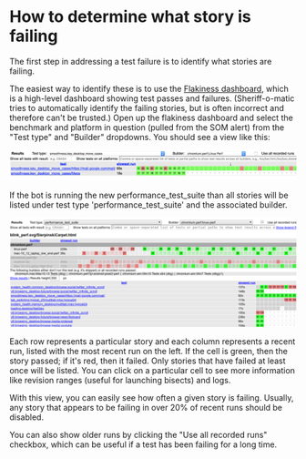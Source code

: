 # How to determine what story is failing

The first step in addressing a test failure is to identify what stories are failing.

The easiest way to identify these is to use the [Flakiness dashboard](https://test-results.appspot.com/dashboards/flakiness_dashboard.html#testType=blink_perf.canvas), which is a high-level dashboard showing test passes and failures. (Sheriff-o-matic tries to automatically identify the failing stories, but is often incorrect and therefore can't be trusted.) Open up the flakiness dashboard and select the benchmark and platform in question (pulled from the SOM alert) from the "Test type" and "Builder" dropdowns. You should see a view like this:

![The flakiness dashboard](images/flakiness_dashboard.png)

If the bot is running the new performance_test_suite than all stories will be
listed under test type 'performance_test_suite' and the associated builder.

![The flakiness dashboard new recipe](images/flakiness_dashboard_new_recipe.png)

Each row represents a particular story and each column represents a recent run, listed with the most recent run on the left. If the cell is green, then the story passed; if it's red, then it failed. Only stories that have failed at least once will be listed. You can click on a particular cell to see more information like revision ranges (useful for launching bisects) and logs.

With this view, you can easily see how often a given story is failing. Usually, any story that appears to be failing in over 20% of recent runs should be disabled.

You can also show older runs by clicking the "Use all recorded runs" checkbox, which can be useful if a test has been failing for a long time.

